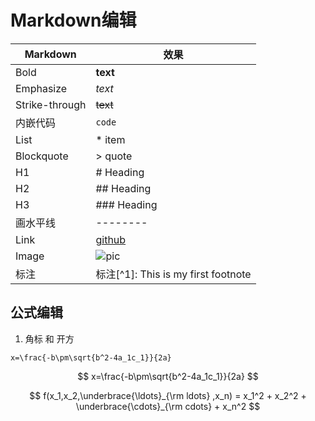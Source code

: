 # Markdown编辑
Markdown | 效果
--|--
Bold | **text**	
Emphasize | *text*
Strike-through | ~~text~~
内嵌代码 | `code`
List | * item
Blockquote | > quote	
H1 | # Heading	
H2 | ## Heading	
H3 | ### Heading
画水平线 | --------
Link | [github](https://github.com/)
Image | ![pic](http://)	
标注 | 标注[^1]: This is my first footnote

## 公式编辑
1. 角标 和 开方

```
x=\frac{-b\pm\sqrt{b^2-4a_1c_1}}{2a}
```

$$
    x=\frac{-b\pm\sqrt{b^2-4a_1c_1}}{2a}
$$

$$
f(x_1,x_2,\underbrace{\ldots}_{\rm ldots} ,x_n) = x_1^2 + x_2^2 + \underbrace{\cdots}_{\rm cdots} + x_n^2
$$













